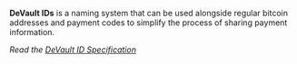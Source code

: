 **DeVault IDs** is a naming system that can be used alongside regular bitcoin addresses and payment codes to simplify the process of sharing payment information.

*Read the [DeVault ID Specification](SPECIFICATION.md)*